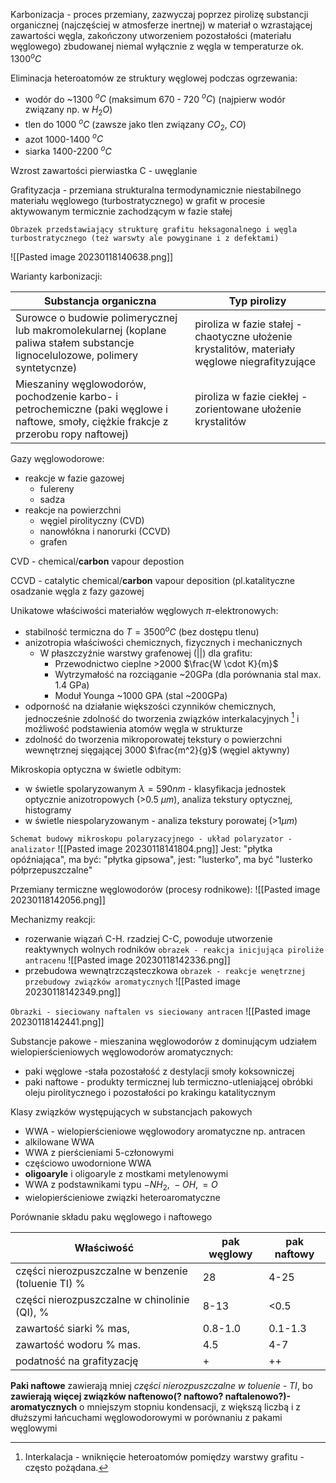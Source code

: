 Karbonizacja - proces przemiany, zazwyczaj poprzez pirolizę substancji organicznej (najczęściej w atmosferze inertnej) w materiał o wzrastającej zawartości węgla, zakończony utworzeniem pozostałości (materiału węglowego) zbudowanej niemal wyłącznie z węgla w temperaturze ok. $1300^oC$

Eliminacja heteroatomów ze struktury węglowej podczas ogrzewania:

* wodór do ~1300 $^oC$ (maksimum 670 - 720 $^oC$) (najpierw wodór związany np. w $H_2O$)
* tlen do 1000 $^oC$ (zawsze jako tlen związany $CO_2$, $CO$)
* azot 1000-1400 $^oC$
* siarka 1400-2200 $^oC$

Wzrost zawartości pierwiastka C - uwęglanie

Grafityzacja - przemiana strukturalna termodynamicznie niestabilnego materiału węglowego (turbostratycznego) w grafit w procesie aktywowanym termicznie zachodzącym w fazie stałej

`Obrazek przedstawiający strukturę grafitu heksagonalnego i węgla turbostratycznego (też warswty ale powyginane i z defektami)`

![[Pasted image 20230118140638.png]]

Warianty karbonizacji:

|Substancja organiczna|Typ pirolizy|
|-|-|
|Surowce o budowie polimerycznej lub makromolekularnej (koplane paliwa stałem substancje lignocelulozowe, polimery syntetycnze)| piroliza w fazie stałej - chaotyczne ułożenie krystalitów, materiały węglowe niegrafityzujące|
|Mieszaniny węglowodorów, pochodzenie karbo- i petrochemiczne (paki węglowe i naftowe, smoły, ciężkie frakcje z przerobu ropy naftowej)| piroliza w fazie ciekłej - zorientowane ułożenie krystalitów| Materiały węglowe grafityzujące|


Gazy węglowodorowe:

* reakcje w fazie gazowej
    * fulereny
    * sadza
* reakcje na powierzchni
    * węgiel pirolityczny (CVD)
    * nanowłókna i nanorurki (CCVD)
    * grafen

CVD - chemical/**carbon** vapour depostion

CCVD - catalytic chemical/**carbon** vapour deposition (pl.katalityczne osadzanie węgla z fazy gazowej

Unikatowe właściwości materiałów węglowych $\pi$-elektronowych:

* stabilność termiczna do $T=3500^oC$ (bez dostępu tlenu)
* anizotropia właściwości chemicznych, fizycznych i mechanicznych
    * W płaszczyźnie warstwy grafenowej (||) dla grafitu:
        * Przewodnictwo cieplne >2000 $\frac{W \cdot K}{m}$
        * Wytrzymałość na rozciąganie ~20GPa (dla porównania stal max. 1.4 GPa)
        * Moduł Younga ~1000 GPA (stal ~200GPa)
* odporność na działanie większości czynników chemicznych, jednocześnie zdolność do tworzenia związków interkalacyjnych [^1] i możliwość podstawienia atomów węgla w strukturze
* zdolność do tworzenia mikroporowatej tekstury o powierzchni wewnętrznej sięgającej 3000 $\frac{m^2}{g}$ (węgiel aktywny)

[^1]: Interkalacja - wniknięcie heteroatomów pomiędzy warstwy grafitu - często pożądana.

Mikroskopia optyczna w świetle odbitym:

* w świetle spolaryzowanym $\lambda = 590 nm$ - klasyfikacja jednostek optycznie anizotropowych (>0.5 $\mu m$), analiza tekstury optycznej, histogramy
* w świetle niespolaryzowanym - analiza tekstury porowatej (>1$\mu m$)

`Schemat budowy mikroskopu polaryzacyjnego - układ polaryzator - analizator`
![[Pasted image 20230118141804.png]]
Jest: "płytka opóźniająca", ma być: "płytka gipsowa", jest: "lusterko", ma być "lusterko półprzepuszczalne"

Przemiany termiczne węglowodorów (procesy rodnikowe):
![[Pasted image 20230118142056.png]]

Mechanizmy reakcji:

* rozerwanie wiązań C-H. rzadziej C-C, powoduje utworzenie reaktywnych wolnych rodników
`obrazek - reakcja inicjująca piroliże antracenu`
![[Pasted image 20230118142336.png]]
* przebudowa wewnątrzcząsteczkowa
`obrazek - reakcje wenętrznej przebudowy związków aromatycznych`
![[Pasted image 20230118142349.png]]

`Obrazki - sieciowany naftalen vs sieciowany antracen`
![[Pasted image 20230118142441.png]]

Substancje pakowe - mieszanina węglowodorów z dominującym udziałem wielopierścieniowych węglowodorów aromatycznych:

* paki węglowe -stała pozostałość z destylacji smoły koksowniczej
* paki naftowe - produkty termicznej lub termiczno-utleniającej obróbki oleju pirolitycznego i pozostałości po krakingu katalitycznym

Klasy związków występujących w substancjach pakowych

* WWA - wielopierścieniowe węglowodory aromatyczne np. antracen
* alkilowane WWA
* WWA z pierścieniami 5-członowymi
* częściowo uwodornione WWA
* **oligoaryle** i oligoaryle z mostkami metylenowymi
* WWA z podstawnikami typu $-NH_2,\ -OH, =O$
* wielopierścieniowe związki heteroaromatyczne

Porównanie składu paku węglowego i naftowego

|Właściwość|pak węglowy| pak naftowy|
|-|-|-|
|części nierozpuszczalne w benzenie (toluenie TI) %|28|4-25|
|części nierozpuszczalne w chinolinie (QI), %| 8-13|<0.5|
|zawartość siarki % mas,| 0.8-1.0|0.1-1.3|
|zawartość wodoru % mas.|4.5|4-7| 
|podatność na grafityzację|+|++|

**Paki naftowe** zawierają mniej *części nierozpuszczalne w toluenie - TI*, bo **zawierają więcej związków naftenowo(? naftowo? naftalenowo?)-aromatycznych** o mniejszym stopniu kondensacji, z większą liczbą i z dłuższymi łańcuchami węglowodorowymi w porównaniu z pakami węglowymi 